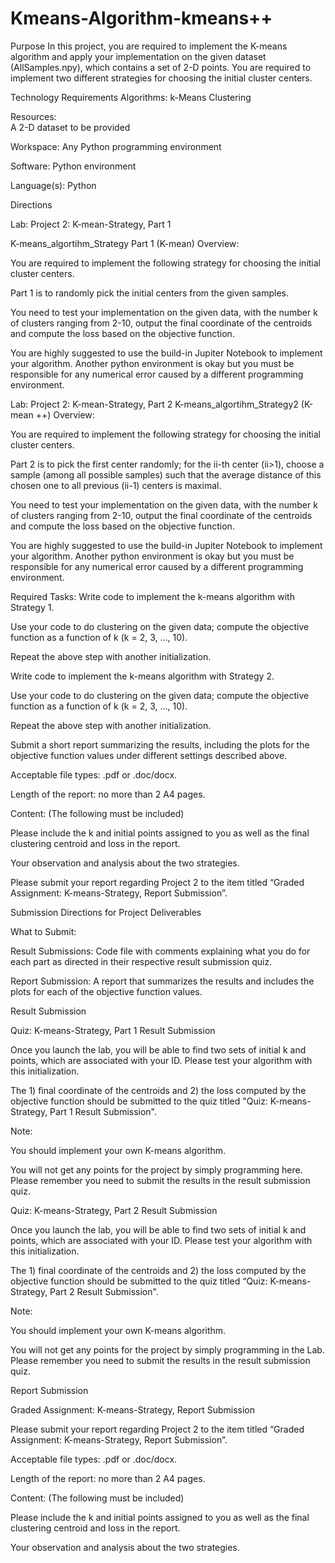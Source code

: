 # Kmeans-Algorithm-kmeans++

Purpose
In this project, you are required to implement the K-means algorithm and apply your implementation on the given dataset (AllSamples.npy), which contains a set of 2-D points. You are required to implement two different strategies for choosing the initial cluster centers.


Technology Requirements
Algorithms: 
k-Means Clustering


Resources:  
A 2-D dataset to be provided 


Workspace: 
Any Python programming environment


Software: 
Python environment


Language(s): 
Python 


Directions

Lab: Project 2: K-mean-Strategy, Part 1

K-means_algortihm_Strategy Part 1 (K-mean) Overview:

You are required to implement the following strategy for choosing the initial cluster centers. 


Part 1 is to randomly pick the initial centers from the given samples.   


You need to test your implementation on the given data, with the number k of clusters ranging from 2-10, output the final coordinate of the centroids and compute the loss based on the objective function. 


You are highly suggested to use the build-in Jupiter Notebook to implement your algorithm. Another python environment is okay but you must be responsible for any numerical error caused by a different programming environment. 

Lab: Project 2: K-mean-Strategy, Part 2
K-means_algortihm_Strategy2 (K-mean ++) Overview:

You are required to implement the following strategy for choosing the initial cluster centers. 

Part 2 is to pick the first center randomly; for the ii-th center (ii>1), choose a sample (among all possible samples) such that the average distance of this chosen one to all previous (ii-1) centers is maximal. 

You need to test your implementation on the given data, with the number k of clusters ranging from 2-10, output the final coordinate of the centroids and compute the loss based on the objective function.



You are highly suggested to use the build-in Jupiter Notebook to implement your algorithm. Another python environment is okay but you must be responsible for any numerical error caused by a different programming environment.


Required Tasks: 
Write code to implement the k-means algorithm with Strategy 1.


Use your code to do clustering on the given data; compute the objective function as a function of k (k = 2, 3, …, 10).


Repeat the above step with another initialization.


Write code to implement the k-means algorithm with Strategy 2.


Use your code to do clustering on the given data; compute the objective function as a function of k (k = 2, 3, …, 10).


Repeat the above step with another initialization.


Submit a short report summarizing the results, including the plots for the objective function values under different settings described above.


Acceptable file types: .pdf or .doc/docx.


Length of the report: no more than 2 A4 pages.


Content: (The following must be included)


Please include the k and initial points assigned to you as well as the final clustering centroid and loss in the report.


Your observation and analysis about the two strategies.


Please submit your report regarding Project 2 to the item titled “Graded Assignment: K-means-Strategy, Report Submission”. 


Submission Directions for Project Deliverables

What to Submit:

Result Submissions: Code file with comments explaining what you do for each part as directed in their respective result submission quiz.


Report Submission: A report that summarizes the results and includes the plots for each of the objective function values. 


Result Submission

Quiz: K-means-Strategy, Part 1 Result Submission

Once you launch the lab, you will be able to find two sets of initial k and points, which are associated with your ID. Please test your algorithm with this initialization.  


The 1) final coordinate of the centroids and 2) the loss computed by the objective function should be submitted to the quiz titled "Quiz: K-means-Strategy, Part 1 Result Submission". 


Note:


You should implement your own K-means algorithm.


You will not get any points for the project by simply programming here. Please remember you need to submit the results in the result submission quiz. 


Quiz: K-means-Strategy, Part 2 Result Submission

Once you launch the lab, you will be able to find two sets of initial k and points, which are associated with your ID. Please test your algorithm with this initialization.


The 1) final coordinate of the centroids and 2) the loss computed by the objective function should be submitted to the quiz titled “Quiz: K-means-Strategy, Part 2 Result Submission". 


Note:


You should implement your own K-means algorithm.


You will not get any points for the project by simply programming in the Lab. Please remember you need to submit the results in the result submission quiz.


Report Submission

Graded Assignment: K-means-Strategy, Report Submission

Please submit your report regarding Project 2 to the item titled “Graded Assignment: K-means-Strategy, Report Submission”. 


Acceptable file types: .pdf or .doc/docx.


Length of the report: no more than 2 A4 pages.


Content: (The following must be included)


Please include the k and initial points assigned to you as well as the final clustering centroid and loss in the report.


Your observation and analysis about the two strategies.
